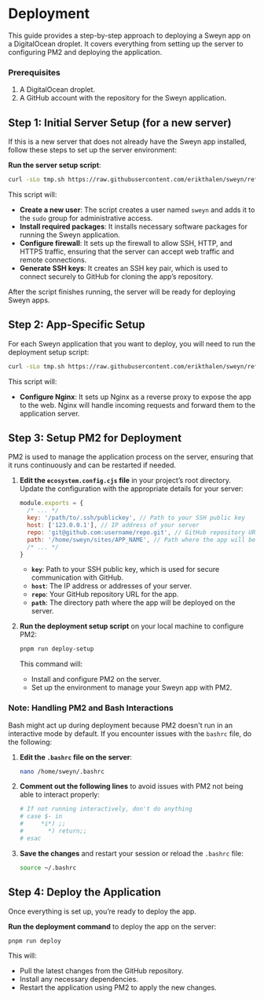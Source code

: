 # Deployment

This guide provides a step-by-step approach to deploying a Sweyn app on a DigitalOcean droplet. It covers everything from setting up the server to configuring PM2 and deploying the application.

### Prerequisites

1. A DigitalOcean droplet.
2. A GitHub account with the repository for the Sweyn application.

## Step 1: Initial Server Setup (for a new server)

If this is a new server that does not already have the Sweyn app installed, follow these steps to set up the server environment:

**Run the server setup script**:

```bash
curl -sLo tmp.sh https://raw.githubusercontent.com/erikthalen/sweyn/refs/heads/main/scripts/server-setup.sh && bash tmp.sh && rm tmp.sh
```

This script will:

- **Create a new user**: The script creates a user named `sweyn` and adds it to the `sudo` group for administrative access.
- **Install required packages**: It installs necessary software packages for running the Sweyn application.
- **Configure firewall**: It sets up the firewall to allow SSH, HTTP, and HTTPS traffic, ensuring that the server can accept web traffic and remote connections.
- **Generate SSH keys**: It creates an SSH key pair, which is used to connect securely to GitHub for cloning the app’s repository.

After the script finishes running, the server will be ready for deploying Sweyn apps.

## Step 2: App-Specific Setup

For each Sweyn application that you want to deploy, you will need to run the deployment setup script:

```bash
curl -sLo tmp.sh https://raw.githubusercontent.com/erikthalen/sweyn/refs/heads/main/scripts/deploy-setup.sh && bash tmp.sh && rm tmp.sh
```

This script will:

- **Configure Nginx**: It sets up Nginx as a reverse proxy to expose the app to the web. Nginx will handle incoming requests and forward them to the application server.

## Step 3: Setup PM2 for Deployment

PM2 is used to manage the application process on the server, ensuring that it runs continuously and can be restarted if needed.

1. **Edit the `ecosystem.config.cjs` file** in your project’s root directory. Update the configuration with the appropriate details for your server:

   ```js
   module.exports = {
     /* ... */
     key: '/path/to/.ssh/publickey', // Path to your SSH public key
     host: ['123.0.0.1'], // IP address of your server
     repo: 'git@github.com:username/repo.git', // GitHub repository URL
     path: '/home/sweyn/sites/APP_NAME', // Path where the app will be deployed
     /* ... */
   }
   ```

   - **`key`**: Path to your SSH public key, which is used for secure communication with GitHub.
   - **`host`**: The IP address or addresses of your server.
   - **`repo`**: Your GitHub repository URL for the app.
   - **`path`**: The directory path where the app will be deployed on the server.

2. **Run the deployment setup script** on your local machine to configure PM2:

   ```bash
   pnpm run deploy-setup
   ```

   This command will:

   - Install and configure PM2 on the server.
   - Set up the environment to manage your Sweyn app with PM2.

### **Note: Handling PM2 and Bash Interactions**

Bash might act up during deployment because PM2 doesn't run in an interactive mode by default. If you encounter issues with the `bashrc` file, do the following:

1. **Edit the `.bashrc` file on the server**:

   ```bash
   nano /home/sweyn/.bashrc
   ```

2. **Comment out the following lines** to avoid issues with PM2 not being able to interact properly:

   ```sh
   # If not running interactively, don't do anything
   # case $- in
   #     *i*) ;;
   #       *) return;;
   # esac
   ```

3. **Save the changes** and restart your session or reload the `.bashrc` file:

   ```bash
   source ~/.bashrc
   ```

## Step 4: Deploy the Application

Once everything is set up, you’re ready to deploy the app.

**Run the deployment command** to deploy the app on the server:

```bash
pnpm run deploy
```

This will:

- Pull the latest changes from the GitHub repository.
- Install any necessary dependencies.
- Restart the application using PM2 to apply the new changes.

